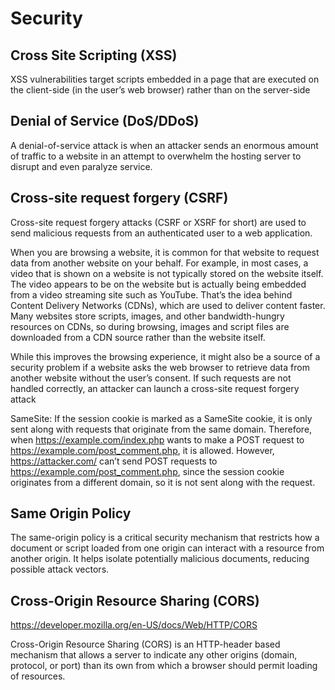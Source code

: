 # Security

## Cross Site Scripting (XSS)

XSS vulnerabilities target scripts embedded in a page that are executed on the client-side (in the user’s web browser) rather than on the server-side

## Denial of Service (DoS/DDoS)

A denial-of-service attack is when an attacker sends an enormous amount of traffic to a website in an attempt to overwhelm the hosting server to disrupt and even paralyze service.

## Cross-site request forgery (CSRF)

Cross-site request forgery attacks (CSRF or XSRF for short) are used to send malicious requests from an authenticated user to a web application.

When you are browsing a website, it is common for that website to request data from another website on your behalf. For example, in most cases, a video that is shown on a website is not typically stored on the website itself. The video appears to be on the website but is actually being embedded from a video streaming site such as YouTube. That’s the idea behind Content Delivery Networks (CDNs), which are used to deliver content faster. Many websites store scripts, images, and other bandwidth-hungry resources on CDNs, so during browsing, images and script files are downloaded from a CDN source rather than the website itself.

While this improves the browsing experience, it might also be a source of a security problem if a website asks the web browser to retrieve data from another website without the user’s consent. If such requests are not handled correctly, an attacker can launch a cross-site request forgery attack

SameSite: If the session cookie is marked as a SameSite cookie, it is only sent along with requests that originate from the same domain. Therefore, when https://example.com/index.php wants to make a POST request to https://example.com/post_comment.php, it is allowed. However, https://attacker.com/ can’t send POST requests to https://example.com/post_comment.php, since the session cookie originates from a different domain, so it is not sent along with the request.

## Same Origin Policy

The same-origin policy is a critical security mechanism that restricts how a document or script loaded from one origin can interact with a resource from another origin. It helps isolate potentially malicious documents, reducing possible attack vectors.

## Cross-Origin Resource Sharing (CORS)

https://developer.mozilla.org/en-US/docs/Web/HTTP/CORS

Cross-Origin Resource Sharing (CORS) is an HTTP-header based mechanism that allows a server to indicate any other origins (domain, protocol, or port) than its own from which a browser should permit loading of resources.
